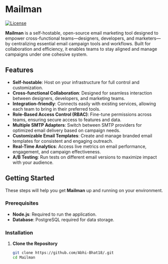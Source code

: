 # Mailman

[![License](https://img.shields.io/badge/license-MIT-blue.svg)](LICENSE)

**Mailman** is a self-hostable, open-source email marketing tool designed to empower cross-functional teams—designers, developers, and marketers—by centralizing essential email campaign tools and workflows. Built for collaboration and efficiency, it enables teams to stay aligned and manage campaigns under one cohesive system.

## Features

- **Self-hostable**: Host on your infrastructure for full control and customization.
- **Cross-functional Collaboration**: Designed for seamless interaction between designers, developers, and marketing teams.
- **Integration-friendly**: Connects easily with existing services, allowing each team to bring in their preferred tools.
- **Role-Based Access Control (RBAC)**: Fine-tune permissions across teams, ensuring secure access to features and data.
- **Multiple SMTP Adapters**: Switch between SMTP providers for optimized email delivery based on campaign needs.
- **Customizable Email Templates**: Create and manage branded email templates for consistent and engaging outreach.
- **Real-Time Analytics**: Access live metrics on email performance, engagement, and campaign effectiveness.
- **A/B Testing**: Run tests on different email versions to maximize impact with your audience.

## Getting Started

These steps will help you get **Mailman** up and running on your environment.

### Prerequisites

- **Node.js**: Required to run the application.
- **Database**: PostgreSQL required for data storage.

### Installation

1. **Clone the Repository**

   ```bash
   git clone https://github.com/Abhi-Bhat18/.git
   cd Mailman
   ```
